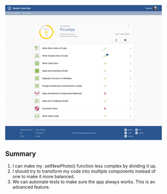 <img src="https://github.com/rgingnagel/PiccaApp/blob/master/Screenshots/Screenshot-2017-12-15%20Better%20Code%20Hub.png">

## Summary

1. I can make my .setNewPhoto() function less complex by dividing it up. 
2. I should try to transform my code into multiple components instead of one to make it more balanced. 
3. We can automate tests to make sure the app always works. This is an advanced feature. 
